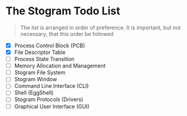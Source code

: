 # The Stogram Todo List

> The list is arranged in order of preference. It is important, but not necessary, that this order be followed

- [x] Process Control Block (PCB)
- [x] File Descriptor Table
- [ ] Process State Transition
- [ ] Memory Allocation and Management
- [ ] Stogram File System
- [ ] Stogram Window
- [ ] Command Line Interface (CLI)
- [ ] Shell (EggShell)
- [ ] Stogram Protocols (Drivers)
- [ ] Graphical User Interface (GUI)
